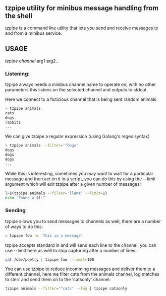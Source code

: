 
## tzpipe utility for minibus message handling from the shell

_tzpipe_ is a command line utility that lets you send and receive messages
to and from a minibus service.

## USAGE 

_tzpipe_ _channel_ arg1 arg2..


### Listening:

tzpipe always needs a minibus channel name to operate on, with no other 
parameters this listens on the selected channel and outputs to stdout. 

Here we connect to a ficticious channel that is being sent random animals:
```sh
> tzpipe animals
cats
dogs
rabbits
...
```

We can give tzpipe a regular expression (using Golang's regex syntax)
```sh
> tzpipe animals --filter='^dogs'
dogs
dogs
dogs 
...
```

While this is interesting, sometimes you may want to wait for a particular message
and then act on it in a script, you can do this by using the --limit argument which 
will exit tzpipe after a given number of messages:
```sh
l=$(tzpipe animals --filter='llama' --limit=1)
echo "Found a $l!"
```

### Sending

tzpipe allows you to send messages to channels as well, there are a number of
ways to do this:

```sh
> tzpipe foo -m 'This is a message'
```

tzpipe accepts standard in and will send each line to the channel, you can use
--limit here as well to stop capturing after a number of lines:
```sh
cat /dev/poetry | tzpipe foo --limit=100
```

You can use tzpipe to reduce incomming messages and deliver them to a different
channel, here we filter cats from the animals channel, log matches to sterr and 
send them on to the 'catsonly' channel:
```sh
tzpipe animals --filter='^cats' --log | tzpipe catsonly
```

